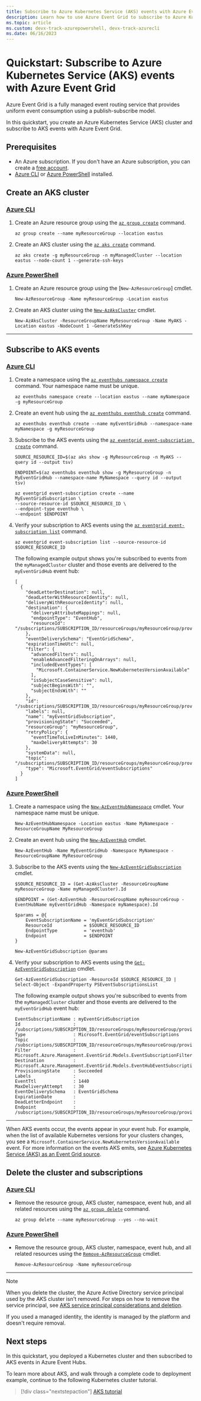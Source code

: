 ```yaml
---
title: Subscribe to Azure Kubernetes Service (AKS) events with Azure Event Grid
description: Learn how to use Azure Event Grid to subscribe to Azure Kubernetes Service (AKS) events.
ms.topic: article
ms.custom: devx-track-azurepowershell, devx-track-azurecli
ms.date: 06/16/2023
---
```


# Quickstart: Subscribe to Azure Kubernetes Service (AKS) events with Azure Event Grid

Azure Event Grid is a fully managed event routing service that provides uniform event consumption using a publish-subscribe model.

In this quickstart, you create an Azure Kubernetes Service (AKS) cluster and subscribe to AKS events with Azure Event Grid.

## Prerequisites

* An Azure subscription. If you don't have an Azure subscription, you can create a [free account](https://azure.microsoft.com/free).
* [Azure CLI][azure-cli-install] or [Azure PowerShell][azure-powershell-install] installed.

## Create an AKS cluster

### [Azure CLI](#tab/azure-cli)

1. Create an Azure resource group using the [`az group create`][az-group-create] command.

    ```azurecli-interactive
    az group create --name myResourceGroup --location eastus
    ```

2. Create an AKS cluster using the [`az aks create`][az-aks-create] command.

    ```azurecli-interactive
    az aks create -g myResourceGroup -n myManagedCluster --location eastus --node-count 1 --generate-ssh-keys
    ```

### [Azure PowerShell](#tab/azure-powershell)

1. Create an Azure resource group using the [`New-AzResourceGroup`] cmdlet.

    ```azurepowershell-interactive
    New-AzResourceGroup -Name myResourceGroup -Location eastus
    ```

2. Create an AKS cluster using the [`New-AzAksCluster`][new-azakscluster] cmdlet.

    ```azurepowershell-interactive
    New-AzAksCluster -ResourceGroupName MyResourceGroup -Name MyAKS -Location eastus -NodeCount 1 -GenerateSshKey
    ```

---

## Subscribe to AKS events

### [Azure CLI](#tab/azure-cli)

1. Create a namespace using the [`az eventhubs namespace create`][az-eventhubs-namespace-create] command. Your namespace name must be unique.

    ```azurecli-interactive
    az eventhubs namespace create --location eastus --name myNamespace -g myResourceGroup
    ```

2. Create an event hub using the [`az eventhubs eventhub create`][az-eventhubs-eventhub-create] command.

    ```azurecli-interactive
    az eventhubs eventhub create --name myEventGridHub --namespace-name myNamespace -g myResourceGroup
    ```

3. Subscribe to the AKS events using the [`az eventgrid event-subscription create`][az-eventgrid-event-subscription-create] command.

    ```azurecli-interactive
    SOURCE_RESOURCE_ID=$(az aks show -g MyResourceGroup -n MyAKS --query id --output tsv)

    ENDPOINT=$(az eventhubs eventhub show -g MyResourceGroup -n MyEventGridHub --namespace-name MyNamespace --query id --output tsv)

    az eventgrid event-subscription create --name MyEventGridSubscription \
    --source-resource-id $SOURCE_RESOURCE_ID \
    --endpoint-type eventhub \
    --endpoint $ENDPOINT
    ```

4. Verify your subscription to AKS events using the [`az eventgrid event-subscription list`][az-eventgrid-event-subscription-list] command.

    ```azurecli-interactive
    az eventgrid event-subscription list --source-resource-id $SOURCE_RESOURCE_ID
    ```

    The following example output shows you're subscribed to events from the `myManagedCluster` cluster and those events are delivered to the `myEventGridHub` event hub:

    ```output
    [
      {
        "deadLetterDestination": null,
        "deadLetterWithResourceIdentity": null,
        "deliveryWithResourceIdentity": null,
        "destination": {
          "deliveryAttributeMappings": null,
          "endpointType": "EventHub",
          "resourceId": "/subscriptions/SUBSCRIPTION_ID/resourceGroups/myResourceGroup/providers/Microsoft.EventHub/namespaces/myNamespace/eventhubs/myEventGridHub"
        },
        "eventDeliverySchema": "EventGridSchema",
        "expirationTimeUtc": null,
        "filter": {
          "advancedFilters": null,
          "enableAdvancedFilteringOnArrays": null,
          "includedEventTypes": [
            "Microsoft.ContainerService.NewKubernetesVersionAvailable"
          ],
          "isSubjectCaseSensitive": null,
          "subjectBeginsWith": "",
          "subjectEndsWith": ""
        },
        "id": "/subscriptions/SUBSCRIPTION_ID/resourceGroups/myResourceGroup/providers/Microsoft.ContainerService/managedClusters/myManagedCluster/providers/Microsoft.EventGrid/eventSubscriptions/myEventGridSubscription",
        "labels": null,
        "name": "myEventGridSubscription",
        "provisioningState": "Succeeded",
        "resourceGroup": "myResourceGroup",
        "retryPolicy": {
          "eventTimeToLiveInMinutes": 1440,
          "maxDeliveryAttempts": 30
        },
        "systemData": null,
        "topic": "/subscriptions/SUBSCRIPTION_ID/resourceGroups/myResourceGroup/providers/microsoft.containerservice/managedclusters/myManagedCluster",
        "type": "Microsoft.EventGrid/eventSubscriptions"
      }
    ]
    ```

### [Azure PowerShell](#tab/azure-powershell)

1. Create a namespace using the [`New-AzEventHubNamespace`][new-azeventhubnamespace] cmdlet. Your namespace name must be unique.

    ```azurepowershell-interactive
    New-AzEventHubNamespace -Location eastus -Name MyNamespace -ResourceGroupName MyResourceGroup
    ```

2. Create an event hub using the [`New-AzEventHub`][new-azeventhub] cmdlet.

    ```azurepowershell-interactive
    New-AzEventHub -Name MyEventGridHub -Namespace MyNamespace -ResourceGroupName MyResourceGroup
    ```

3. Subscribe to the AKS events using the [`New-AzEventGridSubscription`][new-azeventgridsubscription] cmdlet.

    ```azurepowershell-interactive
    $SOURCE_RESOURCE_ID = (Get-AzAksCluster -ResourceGroupName myResourceGroup -Name myManagedCluster).Id

    $ENDPOINT = (Get-AzEventHub -ResourceGroupName myResourceGroup -EventHubName myEventGridHub -Namespace myNamespace).Id

    $params = @{
        EventSubscriptionName = 'myEventGridSubscription'
        ResourceId            = $SOURCE_RESOURCE_ID
        EndpointType          = 'eventhub'
        Endpoint              = $ENDPOINT
    }

    New-AzEventGridSubscription @params
    ```

4. Verify your subscription to AKS events using the [`Get-AzEventGridSubscription`][get-azeventgridsubscription] cmdlet.

    ```azurepowershell-interactive
    Get-AzEventGridSubscription -ResourceId $SOURCE_RESOURCE_ID | Select-Object -ExpandProperty PSEventSubscriptionsList
    ```

    The following example output shows you're subscribed to events from the `myManagedCluster` cluster and those events are delivered to the `myEventGridHub` event hub:

    ```Output
    EventSubscriptionName : myEventGridSubscription
    Id                    : /subscriptions/SUBSCRIPTION_ID/resourceGroups/myResourceGroup/providers/Microsoft.ContainerService/managedClusters/myManagedCluster/providers/Microsoft.EventGrid/eventSubscriptions/myEventGridSubscription
    Type                  : Microsoft.EventGrid/eventSubscriptions
    Topic                 : /subscriptions/SUBSCRIPTION_ID/resourceGroups/myResourceGroup/providers/microsoft.containerservice/managedclusters/myManagedCluster
    Filter                : Microsoft.Azure.Management.EventGrid.Models.EventSubscriptionFilter
    Destination           : Microsoft.Azure.Management.EventGrid.Models.EventHubEventSubscriptionDestination
    ProvisioningState     : Succeeded
    Labels                : 
    EventTtl              : 1440
    MaxDeliveryAttempt    : 30
    EventDeliverySchema   : EventGridSchema
    ExpirationDate        : 
    DeadLetterEndpoint    : 
    Endpoint              : /subscriptions/SUBSCRIPTION_ID/resourceGroups/myResourceGroup/providers/Microsoft.EventHub/namespaces/myNamespace/eventhubs/myEventGridHub
    ```

---

When AKS events occur, the events appear in your event hub. For example, when the list of available Kubernetes versions for your clusters changes, you see a `Microsoft.ContainerService.NewKubernetesVersionAvailable` event. For more information on the events AKS emits, see [Azure Kubernetes Service (AKS) as an Event Grid source][aks-events].

## Delete the cluster and subscriptions

### [Azure CLI](#tab/azure-cli)

* Remove the resource group, AKS cluster, namespace, event hub, and all related resources using the [`az group delete`][az-group-delete] command.

    ```azurecli-interactive
    az group delete --name myResourceGroup --yes --no-wait
    ```

### [Azure PowerShell](#tab/azure-powershell)

* Remove the resource group, AKS cluster, namespace, event hub, and all related resources using the [`Remove-AzResourceGroup`][remove-azresourcegroup] cmdlet.

    ```azurepowershell-interactive
    Remove-AzResourceGroup -Name myResourceGroup
    ```

---

  > [!NOTE]
  > When you delete the cluster, the Azure Active Directory service principal used by the AKS cluster isn't removed. For steps on how to remove the service principal, see [AKS service principal considerations and deletion][sp-delete].
  >
  > If you used a managed identity, the identity is managed by the platform and doesn't require removal.

## Next steps

In this quickstart, you deployed a Kubernetes cluster and then subscribed to AKS events in Azure Event Hubs.

To learn more about AKS, and walk through a complete code to deployment example, continue to the following Kubernetes cluster tutorial.

> [!div class="nextstepaction"]
> [AKS tutorial][aks-tutorial]

[azure-cli-install]: /cli/azure/install-azure-cli
[azure-powershell-install]: /powershell/azure/install-az-ps
[aks-events]: ../event-grid/event-schema-aks.md
[aks-tutorial]: ./tutorial-kubernetes-prepare-app.md
[az-aks-create]: /cli/azure/aks#az_aks_create
[new-azakscluster]: /powershell/module/az.aks/new-azakscluster
[az-eventhubs-namespace-create]: /cli/azure/eventhubs/namespace#az-eventhubs-namespace-create
[new-azeventhubnamespace]: /powershell/module/az.eventhub/new-azeventhubnamespace
[az-eventhubs-eventhub-create]: /cli/azure/eventhubs/eventhub#az-eventhubs-eventhub-create
[new-azeventhub]: /powershell/module/az.eventhub/new-azeventhub
[az-eventgrid-event-subscription-create]: /cli/azure/eventgrid/event-subscription#az-eventgrid-event-subscription-create
[new-azeventgridsubscription]: /powershell/module/az.eventgrid/new-azeventgridsubscription
[az-group-delete]: /cli/azure/group#az_group_delete
[sp-delete]: kubernetes-service-principal.md#other-considerations
[remove-azresourcegroup]: /powershell/module/az.resources/remove-azresourcegroup
[az-group-create]: /cli/azure/group#az_group_create
[az-eventgrid-event-subscription-list]: /cli/azure/eventgrid/event-subscription#az-eventgrid-event-subscription-list
[get-azeventgridsubscription]: /powershell/module/az.eventgrid/get-azeventgridsubscription
